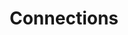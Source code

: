 ---
pid: LS57
title: Connections
location_transcription: One of the parks
zipcode: '19103'
outside_phl: 
neighborhood: Rittenhouse Square,Avenue of The Arts,Logan Square,Fitler Square
age: '15'
age_range: 13-19
instagram: 
image_file_name: LS_57.jpg
proposal_transcription: |-
  monument about connections
  -people having bonding experiences for example sharing their thoughts and feelings and relating
topic: Unity
topic_summary: '0'
type: Other No Form
keywords_other: 
credit: Evy
image_labels: 
twitter: its.just.evy
facebook: 
permalink: "/monuments/ls57/"
layout: item-page
---